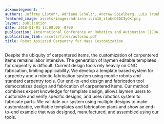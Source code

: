 ```yaml
---
acknowlegement: ''
authors: Jeffrey Lipton*, Adriana Schulz*, Andrew Spielberg, Luis Trueba, Wojciech Matusik, Daniela Rus (*equal contribution)
featured_image: assets/images/adriana-icra18_itok=DSDC3yOK.png
layout: publication
date: 2018-01-01 12:00:00 -0700
publication: International Conference on Robotics and Automation (ICRA)
publication_link: assets/files/autosaw.pdf
title: Robot Assisted Carpentry for Mass Customization
---
```


Despite the ubiquity of carpentered items, the customization of carpentered items remains labor intensive. The generation of laymen editable templates for carpentry is difficult. Current design tools rely heavily on CNC fabrication, limiting applicability. We develop a template based system for carpentry and a robotic fabrication system using mobile robots and standard carpentry tools. Our end-to-end design and fabrication tool democratizes design and fabrication of carpentered items. Our method combines expert knowledge for template design, allows laymen users to customize and verify specific designs, and uses robotics system to fabricate parts. We validate our system using multiple designs to make customizable, verifiable templates and fabrication plans and show an end-to-end example that was designed, manufactured, and assembled using our tools.